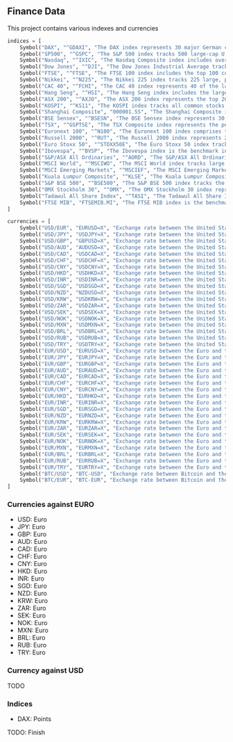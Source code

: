 ## Finance Data

This project contains various indexes and currencies

```python
indices = [
    Symbol("DAX", "^GDAXI", "The DAX index represents 30 major German companies trading on the Frankfurt Stock Exchange.", "index"),
    Symbol("SP500", "^GSPC", "The S&P 500 index tracks 500 large-cap U.S. companies listed on the NYSE or NASDAQ.", "index"),
    Symbol("Nasdaq", "^IXIC", "The Nasdaq Composite index includes over 3,000 stocks listed on the Nasdaq Stock Market.", "index"),
    Symbol("Dow Jones", "^DJI", "The Dow Jones Industrial Average tracks 30 prominent U.S. companies.", "index"),
    Symbol("FTSE", "^FTSE", "The FTSE 100 index includes the top 100 companies listed on the London Stock Exchange.", "index"),
    Symbol("Nikkei", "^N225", "The Nikkei 225 index tracks 225 large, publicly-owned companies in Japan.", "index"),
    Symbol("CAC 40", "^FCHI", "The CAC 40 index represents 40 of the largest French companies traded on the Euronext Paris.", "index"),
    Symbol("Hang Seng", "^HSI", "The Hang Seng index includes the largest companies listed on the Hong Kong Stock Exchange.", "index"),
    Symbol("ASX 200", "^AXJO", "The ASX 200 index represents the top 200 stocks listed on the Australian Securities Exchange.", "index"),
    Symbol("KOSPI", "^KS11", "The KOSPI index tracks all common stocks traded on the Korea Exchange.", "index"),
    Symbol("Shanghai Composite", "000001.SS", "The Shanghai Composite index includes all stocks traded on the Shanghai Stock Exchange.", "index"),
    Symbol("BSE Sensex", "^BSESN", "The BSE Sensex index represents 30 well-established and financially sound companies listed on the Bombay Stock Exchange.", "index"),
    Symbol("TSX", "^GSPTSE", "The TSX Composite index represents the performance of the Toronto Stock Exchange.", "index"),
    Symbol("Euronext 100", "^N100", "The Euronext 100 index comprises the top 100 blue-chip stocks listed on the Euronext exchange.", "index"),
    Symbol("Russell 2000", "^RUT", "The Russell 2000 index represents 2,000 small-cap companies in the U.S. market.", "index"),
    Symbol("Euro Stoxx 50", "^STOXX50E", "The Euro Stoxx 50 index tracks the 50 largest companies in the Eurozone.", "index"),
    Symbol("Ibovespa", "^BVSP", "The Ibovespa index is the benchmark index of the São Paulo Stock Exchange, representing the performance of the top companies in Brazil.", "index"),
    Symbol("S&P/ASX All Ordinaries", "^AORD", "The S&P/ASX All Ordinaries index represents the performance of the Australian stock market.", "index"),
    Symbol("MSCI World", "^MSCIWO", "The MSCI World index tracks large and mid-cap companies across 23 developed markets worldwide.", "index"),
    Symbol("MSCI Emerging Markets", "^MSCIEF", "The MSCI Emerging Markets index represents large and mid-cap companies across 27 emerging markets.", "index"),
    Symbol("Kuala Lumpur Composite", "^KLSE", "The Kuala Lumpur Composite index tracks the performance of the 30 largest companies listed on the Bursa Malaysia.", "index"),
    Symbol("S&P BSE 500", "^BSE500", "The S&P BSE 500 index tracks the performance of the top 500 companies listed on the Bombay Stock Exchange.", "index"),
    Symbol("OMX Stockholm 30", "^OMX", "The OMX Stockholm 30 index represents the 30 most traded stocks on the Stockholm Stock Exchange.", "index"),
    Symbol("Tadawul All Share Index", "^TASI", "The Tadawul All Share Index is the benchmark index for the Saudi Stock Exchange.", "index"),
    Symbol("FTSE MIB", "FTSEMIB.MI", "The FTSE MIB index is the benchmark index for the Borsa Italiana, tracking the 40 most significant companies listed in Italy.", "index")
]

currencies = [
    Symbol("USD/EUR", "EURUSD=X", "Exchange rate between the United States Dollar and the Euro.", "currency"),
    Symbol("USD/JPY", "USDJPY=X", "Exchange rate between the United States Dollar and the Japanese Yen.", "currency"),
    Symbol("USD/GBP", "GBPUSD=X", "Exchange rate between the United States Dollar and the British Pound Sterling.", "currency"),
    Symbol("USD/AUD", "AUDUSD=X", "Exchange rate between the United States Dollar and the Australian Dollar.", "currency"),
    Symbol("USD/CAD", "USDCAD=X", "Exchange rate between the United States Dollar and the Canadian Dollar.", "currency"),
    Symbol("USD/CHF", "USDCHF=X", "Exchange rate between the United States Dollar and the Swiss Franc.", "currency"),
    Symbol("USD/CNY", "USDCNY=X", "Exchange rate between the United States Dollar and the Chinese Yuan.", "currency"),
    Symbol("USD/HKD", "USDHKD=X", "Exchange rate between the United States Dollar and the Hong Kong Dollar.", "currency"),
    Symbol("USD/INR", "USDINR=X", "Exchange rate between the United States Dollar and the Indian Rupee.", "currency"),
    Symbol("USD/SGD", "USDSGD=X", "Exchange rate between the United States Dollar and the Singapore Dollar.", "currency"),
    Symbol("USD/NZD", "NZDUSD=X", "Exchange rate between the United States Dollar and the New Zealand Dollar.", "currency"),
    Symbol("USD/KRW", "USDKRW=X", "Exchange rate between the United States Dollar and the South Korean Won.", "currency"),
    Symbol("USD/ZAR", "USDZAR=X", "Exchange rate between the United States Dollar and the South African Rand.", "currency"),
    Symbol("USD/SEK", "USDSEK=X", "Exchange rate between the United States Dollar and the Swedish Krona.", "currency"),
    Symbol("USD/NOK", "USDNOK=X", "Exchange rate between the United States Dollar and the Norwegian Krone.", "currency"),
    Symbol("USD/MXN", "USDMXN=X", "Exchange rate between the United States Dollar and the Mexican Peso.", "currency"),
    Symbol("USD/BRL", "USDBRL=X", "Exchange rate between the United States Dollar and the Brazilian Real.", "currency"),
    Symbol("USD/RUB", "USDRUB=X", "Exchange rate between the United States Dollar and the Russian Ruble.", "currency"),
    Symbol("USD/TRY", "USDTRY=X", "Exchange rate between the United States Dollar and the Turkish Lira.", "currency"),
    Symbol("EUR/USD", "EURUSD=X", "Exchange rate between the Euro and the United States Dollar.", "currency"),
    Symbol("EUR/JPY", "EURJPY=X", "Exchange rate between the Euro and the Japanese Yen.", "currency"),
    Symbol("EUR/GBP", "EURGBP=X", "Exchange rate between the Euro and the British Pound Sterling.", "currency"),
    Symbol("EUR/AUD", "EURAUD=X", "Exchange rate between the Euro and the Australian Dollar.", "currency"),
    Symbol("EUR/CAD", "EURCAD=X", "Exchange rate between the Euro and the Canadian Dollar.", "currency"),
    Symbol("EUR/CHF", "EURCHF=X", "Exchange rate between the Euro and the Swiss Franc.", "currency"),
    Symbol("EUR/CNY", "EURCNY=X", "Exchange rate between the Euro and the Chinese Yuan.", "currency"),
    Symbol("EUR/HKD", "EURHKD=X", "Exchange rate between the Euro and the Hong Kong Dollar.", "currency"),
    Symbol("EUR/INR", "EURINR=X", "Exchange rate between the Euro and the Indian Rupee.", "currency"),
    Symbol("EUR/SGD", "EURSGD=X", "Exchange rate between the Euro and the Singapore Dollar.", "currency"),
    Symbol("EUR/NZD", "EURNZD=X", "Exchange rate between the Euro and the New Zealand Dollar.", "currency"),
    Symbol("EUR/KRW", "EURKRW=X", "Exchange rate between the Euro and the South Korean Won.", "currency"),
    Symbol("EUR/ZAR", "EURZAR=X", "Exchange rate between the Euro and the South African Rand.", "currency"),
    Symbol("EUR/SEK", "EURSEK=X", "Exchange rate between the Euro and the Swedish Krona.", "currency"),
    Symbol("EUR/NOK", "EURNOK=X", "Exchange rate between the Euro and the Norwegian Krone.", "currency"),
    Symbol("EUR/MXN", "EURMXN=X", "Exchange rate between the Euro and the Mexican Peso.", "currency"),
    Symbol("EUR/BRL", "EURBRL=X", "Exchange rate between the Euro and the Brazilian Real.", "currency"),
    Symbol("EUR/RUB", "EURRUB=X", "Exchange rate between the Euro and the Russian Ruble.", "currency"),
    Symbol("EUR/TRY", "EURTRY=X", "Exchange rate between the Euro and the Turkish Lira.", "currency"),
    Symbol("BTC/USD", "BTC-USD", "Exchange rate between Bitcoin and the United States Dollar.", "currency"),
    Symbol("BTC/EUR", "BTC-EUR", "Exchange rate between Bitcoin and the Euro.", "currency"),
]
```

### Currencies against EURO

* USD: <Topic topic="finance/stock-exchange/currency/EURUSD=x" /> Euro
* JPY: <Topic topic="finance/stock-exchange/currency/EURJPY=x" /> Euro
* GBP: <Topic topic="finance/stock-exchange/currency/EURGBP=x" /> Euro
* AUD: <Topic topic="finance/stock-exchange/currency/EURAUD=x" /> Euro
* CAD: <Topic topic="finance/stock-exchange/currency/EURCAD=x" /> Euro
* CHF: <Topic topic="finance/stock-exchange/currency/EURCHF=x" /> Euro
* CNY: <Topic topic="finance/stock-exchange/currency/EURCNY=x" /> Euro
* HKD: <Topic topic="finance/stock-exchange/currency/EURHKD=x" /> Euro
* INR: <Topic topic="finance/stock-exchange/currency/EURINR=x" /> Euro
* SGD: <Topic topic="finance/stock-exchange/currency/EURSGD=x" /> Euro
* NZD: <Topic topic="finance/stock-exchange/currency/EURNZD=x" /> Euro
* KRW: <Topic topic="finance/stock-exchange/currency/EURKRW=x" /> Euro
* ZAR: <Topic topic="finance/stock-exchange/currency/EURZAR=x" /> Euro
* SEK: <Topic topic="finance/stock-exchange/currency/EURSEK=x" /> Euro
* NOK: <Topic topic="finance/stock-exchange/currency/EURNOK=x" /> Euro
* MXN: <Topic topic="finance/stock-exchange/currency/EURMXN=x" /> Euro
* BRL: <Topic topic="finance/stock-exchange/currency/EURBRL=x" /> Euro
* RUB: <Topic topic="finance/stock-exchange/currency/EURRUB=x" /> Euro
* TRY: <Topic topic="finance/stock-exchange/currency/EURTRY=x" /> Euro

### Currency against USD

TODO

### Indices

* DAX: <Topic topic="finance/stock-exchange/index/^GDAXI" /> Points

TODO: Finish
